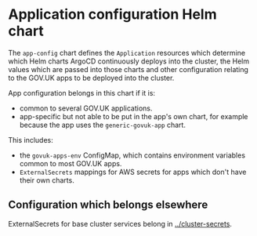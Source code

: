 # Application configuration Helm chart

The `app-config` chart defines the `Application` resources which determine
which Helm charts ArgoCD continuously deploys into the cluster, the Helm values
which are passed into those charts and other configuration relating to the
GOV.UK apps to be deployed into the cluster.

App configuration belongs in this chart if it is:

 - common to several GOV.UK applications.
 - app-specific but not able to be put in the app's own chart, for example
   because the app uses the `generic-govuk-app` chart.

This includes:

 - the `govuk-apps-env` ConfigMap, which contains environment variables common
   to most GOV.UK apps.
 - `ExternalSecrets` mappings for AWS secrets for apps which don't have their own charts.

## Configuration which belongs elsewhere

ExternalSecrets for base cluster services belong in
[../cluster-secrets](../cluster-secrets).
